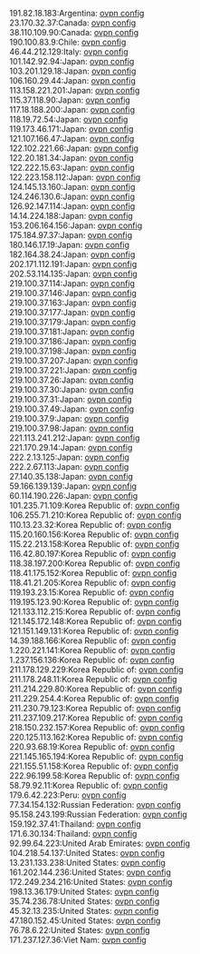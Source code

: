 191.82.18.183:Argentina: [ovpn config](vpn/191_82_18_183.ovpn)  
23.170.32.37:Canada: [ovpn config](vpn/23_170_32_37.ovpn)  
38.110.109.90:Canada: [ovpn config](vpn/38_110_109_90.ovpn)  
190.100.83.9:Chile: [ovpn config](vpn/190_100_83_9.ovpn)  
46.44.212.129:Italy: [ovpn config](vpn/46_44_212_129.ovpn)  
101.142.92.94:Japan: [ovpn config](vpn/101_142_92_94.ovpn)  
103.201.129.18:Japan: [ovpn config](vpn/103_201_129_18.ovpn)  
106.160.29.44:Japan: [ovpn config](vpn/106_160_29_44.ovpn)  
113.158.221.201:Japan: [ovpn config](vpn/113_158_221_201.ovpn)  
115.37.118.90:Japan: [ovpn config](vpn/115_37_118_90.ovpn)  
117.18.188.200:Japan: [ovpn config](vpn/117_18_188_200.ovpn)  
118.19.72.54:Japan: [ovpn config](vpn/118_19_72_54.ovpn)  
119.173.46.171:Japan: [ovpn config](vpn/119_173_46_171.ovpn)  
121.107.166.47:Japan: [ovpn config](vpn/121_107_166_47.ovpn)  
122.102.221.66:Japan: [ovpn config](vpn/122_102_221_66.ovpn)  
122.20.181.34:Japan: [ovpn config](vpn/122_20_181_34.ovpn)  
122.222.15.63:Japan: [ovpn config](vpn/122_222_15_63.ovpn)  
122.223.158.112:Japan: [ovpn config](vpn/122_223_158_112.ovpn)  
124.145.13.160:Japan: [ovpn config](vpn/124_145_13_160.ovpn)  
124.246.130.6:Japan: [ovpn config](vpn/124_246_130_6.ovpn)  
126.92.147.114:Japan: [ovpn config](vpn/126_92_147_114.ovpn)  
14.14.224.188:Japan: [ovpn config](vpn/14_14_224_188.ovpn)  
153.206.164.156:Japan: [ovpn config](vpn/153_206_164_156.ovpn)  
175.184.97.37:Japan: [ovpn config](vpn/175_184_97_37.ovpn)  
180.146.17.19:Japan: [ovpn config](vpn/180_146_17_19.ovpn)  
182.164.38.24:Japan: [ovpn config](vpn/182_164_38_24.ovpn)  
202.171.112.191:Japan: [ovpn config](vpn/202_171_112_191.ovpn)  
202.53.114.135:Japan: [ovpn config](vpn/202_53_114_135.ovpn)  
219.100.37.114:Japan: [ovpn config](vpn/219_100_37_114.ovpn)  
219.100.37.146:Japan: [ovpn config](vpn/219_100_37_146.ovpn)  
219.100.37.163:Japan: [ovpn config](vpn/219_100_37_163.ovpn)  
219.100.37.177:Japan: [ovpn config](vpn/219_100_37_177.ovpn)  
219.100.37.179:Japan: [ovpn config](vpn/219_100_37_179.ovpn)  
219.100.37.181:Japan: [ovpn config](vpn/219_100_37_181.ovpn)  
219.100.37.186:Japan: [ovpn config](vpn/219_100_37_186.ovpn)  
219.100.37.198:Japan: [ovpn config](vpn/219_100_37_198.ovpn)  
219.100.37.207:Japan: [ovpn config](vpn/219_100_37_207.ovpn)  
219.100.37.221:Japan: [ovpn config](vpn/219_100_37_221.ovpn)  
219.100.37.26:Japan: [ovpn config](vpn/219_100_37_26.ovpn)  
219.100.37.30:Japan: [ovpn config](vpn/219_100_37_30.ovpn)  
219.100.37.31:Japan: [ovpn config](vpn/219_100_37_31.ovpn)  
219.100.37.49:Japan: [ovpn config](vpn/219_100_37_49.ovpn)  
219.100.37.9:Japan: [ovpn config](vpn/219_100_37_9.ovpn)  
219.100.37.98:Japan: [ovpn config](vpn/219_100_37_98.ovpn)  
221.113.241.212:Japan: [ovpn config](vpn/221_113_241_212.ovpn)  
221.170.29.14:Japan: [ovpn config](vpn/221_170_29_14.ovpn)  
222.2.13.125:Japan: [ovpn config](vpn/222_2_13_125.ovpn)  
222.2.67.113:Japan: [ovpn config](vpn/222_2_67_113.ovpn)  
27.140.35.138:Japan: [ovpn config](vpn/27_140_35_138.ovpn)  
59.166.139.139:Japan: [ovpn config](vpn/59_166_139_139.ovpn)  
60.114.190.226:Japan: [ovpn config](vpn/60_114_190_226.ovpn)  
101.235.71.109:Korea Republic of: [ovpn config](vpn/101_235_71_109.ovpn)  
106.255.71.210:Korea Republic of: [ovpn config](vpn/106_255_71_210.ovpn)  
110.13.23.32:Korea Republic of: [ovpn config](vpn/110_13_23_32.ovpn)  
115.20.160.156:Korea Republic of: [ovpn config](vpn/115_20_160_156.ovpn)  
115.22.213.158:Korea Republic of: [ovpn config](vpn/115_22_213_158.ovpn)  
116.42.80.197:Korea Republic of: [ovpn config](vpn/116_42_80_197.ovpn)  
118.38.197.200:Korea Republic of: [ovpn config](vpn/118_38_197_200.ovpn)  
118.41.175.152:Korea Republic of: [ovpn config](vpn/118_41_175_152.ovpn)  
118.41.21.205:Korea Republic of: [ovpn config](vpn/118_41_21_205.ovpn)  
119.193.23.15:Korea Republic of: [ovpn config](vpn/119_193_23_15.ovpn)  
119.195.123.90:Korea Republic of: [ovpn config](vpn/119_195_123_90.ovpn)  
121.133.112.215:Korea Republic of: [ovpn config](vpn/121_133_112_215.ovpn)  
121.145.172.148:Korea Republic of: [ovpn config](vpn/121_145_172_148.ovpn)  
121.151.149.131:Korea Republic of: [ovpn config](vpn/121_151_149_131.ovpn)  
14.39.188.166:Korea Republic of: [ovpn config](vpn/14_39_188_166.ovpn)  
1.220.221.141:Korea Republic of: [ovpn config](vpn/1_220_221_141.ovpn)  
1.237.156.136:Korea Republic of: [ovpn config](vpn/1_237_156_136.ovpn)  
211.178.129.229:Korea Republic of: [ovpn config](vpn/211_178_129_229.ovpn)  
211.178.248.11:Korea Republic of: [ovpn config](vpn/211_178_248_11.ovpn)  
211.214.229.80:Korea Republic of: [ovpn config](vpn/211_214_229_80.ovpn)  
211.229.254.4:Korea Republic of: [ovpn config](vpn/211_229_254_4.ovpn)  
211.230.79.123:Korea Republic of: [ovpn config](vpn/211_230_79_123.ovpn)  
211.237.109.217:Korea Republic of: [ovpn config](vpn/211_237_109_217.ovpn)  
218.150.232.157:Korea Republic of: [ovpn config](vpn/218_150_232_157.ovpn)  
220.125.113.162:Korea Republic of: [ovpn config](vpn/220_125_113_162.ovpn)  
220.93.68.19:Korea Republic of: [ovpn config](vpn/220_93_68_19.ovpn)  
221.145.165.194:Korea Republic of: [ovpn config](vpn/221_145_165_194.ovpn)  
221.155.51.158:Korea Republic of: [ovpn config](vpn/221_155_51_158.ovpn)  
222.96.199.58:Korea Republic of: [ovpn config](vpn/222_96_199_58.ovpn)  
58.79.92.11:Korea Republic of: [ovpn config](vpn/58_79_92_11.ovpn)  
179.6.42.223:Peru: [ovpn config](vpn/179_6_42_223.ovpn)  
77.34.154.132:Russian Federation: [ovpn config](vpn/77_34_154_132.ovpn)  
95.158.243.199:Russian Federation: [ovpn config](vpn/95_158_243_199.ovpn)  
159.192.37.41:Thailand: [ovpn config](vpn/159_192_37_41.ovpn)  
171.6.30.134:Thailand: [ovpn config](vpn/171_6_30_134.ovpn)  
92.99.64.223:United Arab Emirates: [ovpn config](vpn/92_99_64_223.ovpn)  
104.218.54.137:United States: [ovpn config](vpn/104_218_54_137.ovpn)  
13.231.133.238:United States: [ovpn config](vpn/13_231_133_238.ovpn)  
161.202.144.236:United States: [ovpn config](vpn/161_202_144_236.ovpn)  
172.249.234.216:United States: [ovpn config](vpn/172_249_234_216.ovpn)  
198.13.36.179:United States: [ovpn config](vpn/198_13_36_179.ovpn)  
35.74.236.78:United States: [ovpn config](vpn/35_74_236_78.ovpn)  
45.32.13.235:United States: [ovpn config](vpn/45_32_13_235.ovpn)  
47.180.152.45:United States: [ovpn config](vpn/47_180_152_45.ovpn)  
76.78.6.22:United States: [ovpn config](vpn/76_78_6_22.ovpn)  
171.237.127.36:Viet Nam: [ovpn config](vpn/171_237_127_36.ovpn)  
